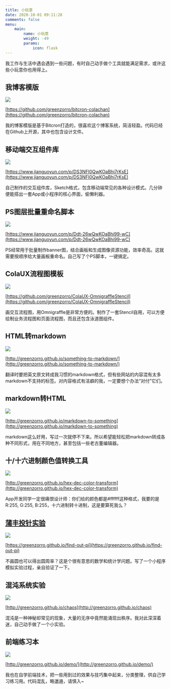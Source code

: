 ```yaml
---
title: 小玩意
date: 2020-10-01 09:11:28
comments: false
menu: 
    main:
        name: 小玩意
        weight: -49
        params:
            icon: flask
---
```


我工作与生活中遇会遇到一些问题，有时自己动手做个工具就能满足需求，或许这些小玩意你也用得上。

## 我博客模版

![](https://storageapi.fleek.co/0a3a8890-e65e-47ce-93d7-0442b9209d38-bucket/blog/tools/farbox-template.png)

[https://github.com/greenzorro/bitcron-colachan](https://github.com/greenzorro/bitcron-colachan)

我的博客模版是基于Bitcron打造的，很喜欢这个博客系统，简洁轻盈。代码已经在Github上开源，其中也包含设计文件。

## 移动端交互组件库

![](https://storageapi.fleek.co/0a3a8890-e65e-47ce-93d7-0442b9209d38-bucket/blog/tools/ux-library.png)

[https://www.jianguoyun.com/p/DS3NFI0QwKOaBhi7rKsE](https://www.jianguoyun.com/p/DS3NFI0QwKOaBhi7rKsE)

自己制作的交互组件库，Sketch格式，包含移动端常见的各种设计模式。几分钟便能搭出一套App或小程序的核心界面，偷懒利器。

## PS图层批量重命名脚本

![](https://storageapi.fleek.co/0a3a8890-e65e-47ce-93d7-0442b9209d38-bucket/blog/tools/ps-bulkrename.png)

[https://www.jianguoyun.com/p/Ddt-26wQwKOaBhi99-wC](https://www.jianguoyun.com/p/Ddt-26wQwKOaBhi99-wC)

PS经常用于批量制作banner图，结合画板和生成图像资源功能，效率奇高。这就需要按顺序给大量画板重命名。自己写了个PS脚本，一键搞定。

## ColaUX流程图模板

![](https://storageapi.fleek.co/0a3a8890-e65e-47ce-93d7-0442b9209d38-bucket/blog/tools/stencil.png)

[https://github.com/greenzorro/ColaUX-OmnigraffleStencil](https://github.com/greenzorro/ColaUX-OmnigraffleStencil)

画交互流程图，用Omnigraffle是非常方便的。制作了一套Stencil自用，可以方便绘制业务流程图和页面流程图，而且还包含泳道图组件。

## HTML转markdown

![](https://storageapi.fleek.co/0a3a8890-e65e-47ce-93d7-0442b9209d38-bucket/blog/tools/markdown2.png)

[http://greenzorro.github.io/something-to-markdown/](http://greenzorro.github.io/something-to-markdown/)

翻译时要把英文原文转成我习惯的markdown格式，但有些网站的内容混有太多markdown不支持的标签。对内容格式有洁癖的我，一定要想个办法“对付”它们。

## markdown转HTML

![](https://storageapi.fleek.co/0a3a8890-e65e-47ce-93d7-0442b9209d38-bucket/blog/tools/markdown.png)

[http://greenzorro.github.io/markdown-to-something](http://greenzorro.github.io/markdown-to-something)

markdown这么好用，写过一次就停不下来。所以希望能轻松把markdown转成各种不同形式，用在不同地方，甚至包括一些老古董编辑器。

## 十/十六进制颜色值转换工具

![](https://storageapi.fleek.co/0a3a8890-e65e-47ce-93d7-0442b9209d38-bucket/blog/tools/hex-dec.png)

[http://greenzorro.github.io/hex-dec-color-transform](http://greenzorro.github.io/hex-dec-color-transform)

App开发同学一定很痛恨设计师：你们给的颜色都是#ffffff这种格式，我要的是R:255, G:255, B:255，十六进制转十进制，这是要算死我么？

## [蒲丰投针实验](https://greenzorro.github.io/find-out-pi)

![](https://storageapi.fleek.co/0a3a8890-e65e-47ce-93d7-0442b9209d38-bucket/blog/tools/find-out-pi.png)

[https://greenzorro.github.io/find-out-pi](https://greenzorro.github.io/find-out-pi)

不画圆也可以得出圆周率？这是个很有意思的数学和统计学问题。写了一个小程序模拟实验过程，亲自验证了一下。

## 混沌系统实验

![](https://storageapi.fleek.co/0a3a8890-e65e-47ce-93d7-0442b9209d38-bucket/blog/tools/chaos.png)

[http://greenzorro.github.io/chaos](http://greenzorro.github.io/chaos)

混沌是一种神秘却常见的现象，大量的无序中竟然能涌现出秩序。我对此深深着迷，自己动手做了一个小实验。

## 前端练习本

![](https://storageapi.fleek.co/0a3a8890-e65e-47ce-93d7-0442b9209d38-bucket/blog/tools/demo.png)

[http://greenzorro.github.io/demo/](http://greenzorro.github.io/demo/)

我也在自学前端技术，把一些用到过的效果与技巧集中起来，分类整理，供自己学习练习用。代码混乱，略邋遢，请慎入~

